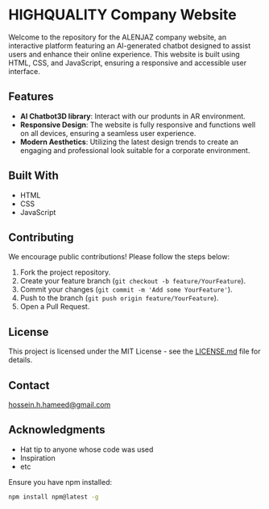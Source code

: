 # HIGHQUALITY Company Website

Welcome to the repository for the ALENJAZ company website, an interactive platform featuring an AI-generated chatbot designed to assist users and enhance their online experience. This website is built using HTML, CSS, and JavaScript, ensuring a responsive and accessible user interface.

## Features

- **AI Chatbot3D library**: Interact with our produnts in AR environment.
- **Responsive Design**: The website is fully responsive and functions well on all devices, ensuring a seamless user experience.
- **Modern Aesthetics**: Utilizing the latest design trends to create an engaging and professional look suitable for a corporate environment.


## Built With

- HTML
- CSS
- JavaScript

## Contributing

We encourage public contributions! Please follow the steps below:

1. Fork the project repository.
2. Create your feature branch (`git checkout -b feature/YourFeature`).
3. Commit your changes (`git commit -m 'Add some YourFeature'`).
4. Push to the branch (`git push origin feature/YourFeature`).
5. Open a Pull Request.

## License

This project is licensed under the MIT License - see the [LICENSE.md](LICENSE) file for details.

## Contact

hossein.h.hameed@gmail.com

## Acknowledgments

- Hat tip to anyone whose code was used
- Inspiration
- etc


Ensure you have npm installed:
```bash
npm install npm@latest -g
